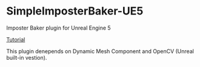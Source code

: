 # SimpleImposterBaker-UE5
 Imposter Baker plugin for Unreal Engine 5


[Tutorial](https://youtu.be/AMr9LBmw_M4)

This plugin denepends on Dynamic Mesh Component and OpenCV (Unreal built-in vestion).

